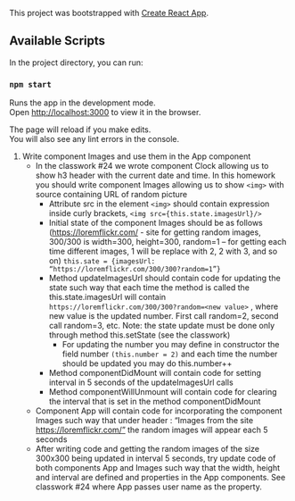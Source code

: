 This project was bootstrapped with [Create React App](https://github.com/facebook/create-react-app).

## Available Scripts

In the project directory, you can run:

### `npm start`

Runs the app in the development mode.<br />
Open [http://localhost:3000](http://localhost:3000) to view it in the browser.

The page will reload if you make edits.<br />
You will also see any lint errors in the console.

1. Write component Images and use them in the App component
   - In the classwork #24 we wrote component Clock allowing us to show h3 header with the current date and time. In this homework you should write component Images allowing us to show `<img>` with source containing URL of random picture
     - Attribute src in the element `<img>` should contain expression inside curly brackets, `<img src={this.state.imagesUrl}/>`
     - Initial state of the component Images should be as follows (https://loremflickr.com/ - site for getting random images, 300/300 is width=300, height=300, random=1 – for getting each time different images, 1 will be replace with 2, 2 with 3, and so on)
       `this.sate = {imagesUrl: “https://loremflickr.com/300/300?random=1”}`
     - Method updateImagesUrl should contain code for updating the state such way that each time the method is called the this.state.imagesUrl will contain `https://loremflickr.com/300/300?random=<new value>` , where new value is the updated number. First call random=2, second call random=3, etc. Note: the state update must be done only through method this.setState (see the classwork)
       - For updating the number you may define in constructor the field number `(this.number = 2)` and each time the number should be updated you may do this.number++
     - Method componentDidMount will contain code for setting interval in 5 seconds of the updateImagesUrl calls
     - Method componentWillUnmount will contain code for clearing the interval that is set in the method componentDidMount
   - Component App will contain code for incorporating the component Images such way that under header : “Images from the site https://loremflickr.com/” the random images will appear each 5 seconds
   - After writing code and getting the random images of the size 300x300 being updated in interval 5 seconds, try update code of both components App and Images such way that the width, height and interval are defined and properties in the App components. See classwork #24 where App passes user name as the property.
